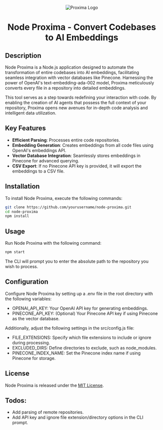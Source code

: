 <div align="center">

![Proxima Logo](https://github.com/blake-nx/node-proxima/assets/109250745/1dce27b2-c9b0-4817-b489-60f12cd86799)

# Node Proxima - Convert Codebases to AI Embeddings
  
</div>

## Description

Node Proxima is a Node.js application designed to automate the transformation of entire codebases into AI embeddings, facilitating seamless integration with vector databases like Pinecone. Harnessing the power of OpenAI's text-embedding-ada-002 model, Proxima meticulously converts every file in a repository into detailed embeddings.

This tool serves as a step towards redefining your interaction with code. By enabling the creation of AI agents that possess the full context of your repository, Proxima opens new avenues for in-depth code analysis and intelligent data utilization.

## Key Features

- **Efficient Parsing**: Processes entire code repositories.
- **Embedding Generation**: Creates embeddings from all code files using OpenAI's embeddings API.
- **Vector Database Integration**: Seamlessly stores embeddings in Pinecone for advanced querying.
- **CSV Export**: If no Pinecone API key is provided, it will export the embeddings to a CSV file.

## Installation

To install Node Proxima, execute the following commands:

```bash
git clone https://github.com/yourusername/node-proxima.git
cd node-proxima
npm install
```

## Usage

Run Node Proxima with the following command:

```bash
npm start
```

The CLI will prompt you to enter the absolute path to the repository you wish to process.

## Configuration

Configure Node Proxima by setting up a .env file in the root directory with the following variables:

- OPENAI_API_KEY: Your OpenAI API key for generating embeddings.
- PINECONE_API_KEY: (Optional) Your Pinecone API key if using Pinecone as the vector database.

Additionally, adjust the following settings in the src/config.js file:

- FILE_EXTENSIONS: Specify which file extensions to include or ignore during processing.
- EXCLUDED_DIRS: Define directories to exclude, such as node_modules.
- PINECONE_INDEX_NAME: Set the Pinecone index name if using Pinecone for storage.

## License

Node Proxima is released under the [MIT License](https://opensource.org/license/mit/).

## Todos:

- Add parsing of remote repositories.
- Add API key and ignore file extension/directory options in the CLI prompt.
